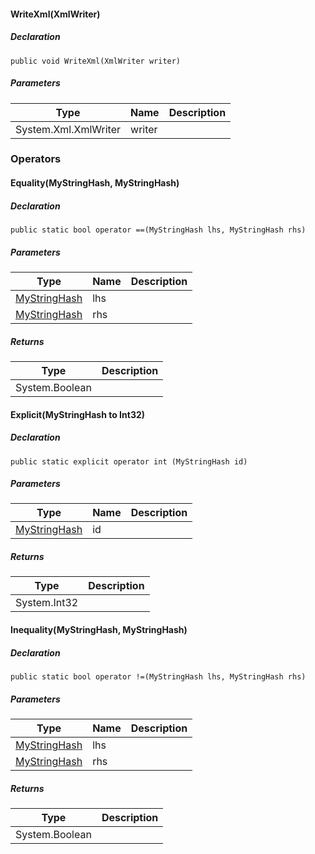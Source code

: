 #### WriteXml(XmlWriter)

##### Declaration

```
public void WriteXml(XmlWriter writer)
```

##### Parameters

| Type | Name | Description |
| --- | --- | --- |
| System.Xml.XmlWriter | writer |     |

### Operators

#### Equality(MyStringHash, MyStringHash)

##### Declaration

```
public static bool operator ==(MyStringHash lhs, MyStringHash rhs)
```

##### Parameters

| Type | Name | Description |
| --- | --- | --- |
| [MyStringHash](https://keensoftwarehouse.github.io/SpaceEngineersModAPI/api/VRage.Utils.MyStringHash.html) | lhs |     |
| [MyStringHash](https://keensoftwarehouse.github.io/SpaceEngineersModAPI/api/VRage.Utils.MyStringHash.html) | rhs |     |

##### Returns

| Type | Description |
| --- | --- |
| System.Boolean |     |

#### Explicit(MyStringHash to Int32)

##### Declaration

```
public static explicit operator int (MyStringHash id)
```

##### Parameters

| Type | Name | Description |
| --- | --- | --- |
| [MyStringHash](https://keensoftwarehouse.github.io/SpaceEngineersModAPI/api/VRage.Utils.MyStringHash.html) | id  |     |

##### Returns

| Type | Description |
| --- | --- |
| System.Int32 |     |

#### Inequality(MyStringHash, MyStringHash)

##### Declaration

```
public static bool operator !=(MyStringHash lhs, MyStringHash rhs)
```

##### Parameters

| Type | Name | Description |
| --- | --- | --- |
| [MyStringHash](https://keensoftwarehouse.github.io/SpaceEngineersModAPI/api/VRage.Utils.MyStringHash.html) | lhs |     |
| [MyStringHash](https://keensoftwarehouse.github.io/SpaceEngineersModAPI/api/VRage.Utils.MyStringHash.html) | rhs |     |

##### Returns

| Type | Description |
| --- | --- |
| System.Boolean |     |